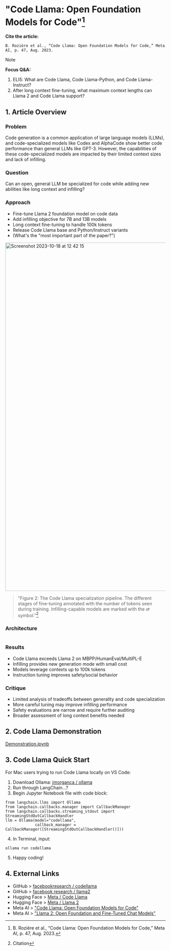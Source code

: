 # "Code Llama: Open Foundation Models for Code"[^1]
**Cite the article:**
```
B. Rozière et al., “Code Llama: Open Foundation Models for Code,” Meta AI, p. 47, Aug. 2023.
```

> [!NOTE]
> **Focus Q&A:**
> 1. ELI5: What are Code Llama, Code Llama-Python, and Code Llama-Instruct?
> 2. After long context fine-tuning, what maximum context lengths can Llama 2 and Code Llama support?

## 1. Article Overview
### Problem
Code generation is a common application of large language models (LLMs), and code-specialized models like Codex and AlphaCode show better code performance than general LLMs like GPT-3. However, the capabilities of these code-specialized models are impacted by their limited context sizes and lack of infilling.

### Question
Can an open, general LLM be specialized for code while adding new abilities like long context and infilling?

### Approach
* Fine-tune Llama 2 foundation model on code data
* Add infilling objective for 7B and 13B models
* Long context fine-tuning to handle 100k tokens
* Release Code Llama base and Python/Instruct variants
* (What's the "most important part of the paper?")

<img width="1090" alt="Screenshot 2023-10-18 at 12 42 15" src="https://github.com/sadkowsk/code-llama/assets/143565317/78775c6e-95df-4f97-9311-53f0a0033510">

> "Figure 2: The Code Llama specialization pipeline. The different stages of fine-tuning annotated with the number of tokens seen during training. Infilling-capable models are marked with the ⇄ symbol."[^2]

### Architecture
```

```
### Results
* Code Llama exceeds Llama 2 on MBPP/HumanEval/MultiPL-E
* Infilling provides new generation mode with small cost
* Models leverage contexts up to 100k tokens
* Instruction tuning improves safety/social behavior

### Critique
* Limited analysis of tradeoffs between generality and code specialization
* More careful tuning may improve infilling performance
* Safety evaluations are narrow and require further auditing
* Broader assessment of long context benefits needed

## 2. Code Llama Demonstration
[Demonstration.ipynb](Demonstration.ipynb)

## 3. Code Llama Quick Start
For Mac users trying to run Code Llama locally on VS Code:
1. Download Ollama: [jmorganca / ollama](https://github.com/jmorganca/ollama)
2. Run through LangChain...?
3. Begin Jupyter Notebook file with code block:
```
from langchain.llms import Ollama
from langchain.callbacks.manager import CallbackManager
from langchain.callbacks.streaming_stdout import StreamingStdOutCallbackHandler                                  
llm = Ollama(model="codellama", 
             callback_manager = CallbackManager([StreamingStdOutCallbackHandler()]))
```
4. In Terminal, input:
```
ollama run codellama
```
5. Happy coding!
## 4. External Links
* GitHub > [facebookresearch / codellama](https://github.com/facebookresearch/codellama)
* GitHub > [facebook research / llama2](https://github.com/facebookresearch/llama)
* Hugging Face > [Meta / Code Llama](https://huggingface.co/codellama)
* Hugging Face > [Meta / Llama 2](https://huggingface.co/meta-llama)
* Meta AI > ["Code Llama: Open Foundation Models for Code"](https://ai.meta.com/research/publications/code-llama-open-foundation-models-for-code/)
* Meta AI > ["Llama 2: Open Foundation and Fine-Tuned Chat Models"](https://ai.meta.com/research/publications/llama-2-open-foundation-and-fine-tuned-chat-models/)

[^1]: B. Rozière et al., “Code Llama: Open Foundation Models for Code,” Meta AI, p. 47, Aug. 2023.
[^2]: Citation
